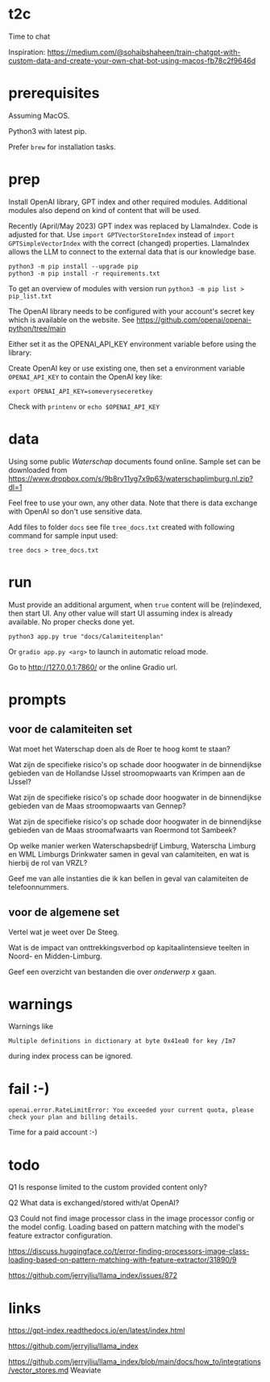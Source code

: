 # t2c

Time to chat

Inspiration: https://medium.com/@sohaibshaheen/train-chatgpt-with-custom-data-and-create-your-own-chat-bot-using-macos-fb78c2f9646d

# prerequisites

Assuming MacOS.

Python3 with latest pip.

Prefer `brew` for installation tasks.

# prep

Install OpenAI library, GPT index and other required modules. Additional modules also depend on kind of content that will be used.

Recently (April/May 2023) GPT index was replaced by LlamaIndex. Code is adjusted for that. Use `import GPTVectorStoreIndex` instead of `import GPTSimpleVectorIndex` with the correct (changed) properties. LlamaIndex allows the LLM to connect to the external data that is our knowledge base.

```
python3 -m pip install --upgrade pip
python3 -m pip install -r requirements.txt
```

To get an overview of modules with version run `python3 -m pip list > pip_list.txt`

The OpenAI library needs to be configured with your account's secret key which is available on the website. See https://github.com/openai/openai-python/tree/main

Either set it as the OPENAI_API_KEY environment variable before using the library:

Create OpenAI key or use existing one, then set a environment variable `OPENAI_API_KEY` to contain the OpenAI key like:

`export OPENAI_API_KEY=someveryseceretkey`

Check with `printenv` or `echo $OPENAI_API_KEY`

# data

Using some public *Waterschap* documents found online. Sample set can be downloaded from https://www.dropbox.com/s/9b8rv11yg7x9p63/waterschaplimburg.nl.zip?dl=1

Feel free to use your own, any other data. Note that there is data exchange with OpenAI so don't use sensitive data.

Add files to folder `docs` see file `tree_docs.txt` created with following command for sample input used:

`tree docs > tree_docs.txt`

# run

Must provide an additional argument, when `true` content will be (re)indexed, then start UI. Any other value will start UI assuming index is already available. No proper checks done yet.

`python3 app.py true "docs/Calamiteitenplan"`

Or `gradio app.py <arg>` to launch in automatic reload mode.

Go to http://127.0.0.1:7860/ or the online Gradio url.

# prompts

## voor de calamiteiten set

Wat moet het Waterschap doen als de Roer te hoog komt te staan?

Wat zijn de specifieke risico's op schade door hoogwater in de binnendijkse gebieden van de Hollandse IJssel stroomopwaarts van Krimpen aan de IJssel?

Wat zijn de specifieke risico's op schade door hoogwater in de binnendijkse gebieden van de Maas stroomopwaarts van Gennep?

Wat zijn de specifieke risico's op schade door hoogwater in de binnendijkse gebieden van de Maas stroomafwaarts van Roermond tot Sambeek?

Op welke manier werken Waterschapsbedrijf Limburg, Waterscha Limburg en WML Limburgs Drinkwater samen in geval van calamiteiten, en wat is hierbij de rol van VRZL?

Geef me van alle instanties die ik kan bellen in geval van calamiteiten de telefoonnummers.

## voor de algemene set

Vertel wat je weet over De Steeg.

Wat is de impact van onttrekkingsverbod op kapitaalintensieve teelten in Noord- en Midden-Limburg.

Geef een overzicht van bestanden die over _onderwerp x_ gaan.

# warnings

Warnings like

```
Multiple definitions in dictionary at byte 0x41ea0 for key /Im7
```

during index process can be ignored.

# fail :-)

```
openai.error.RateLimitError: You exceeded your current quota, please check your plan and billing details.
```

Time for a paid account :-)

# todo

Q1
Is response limited to the custom provided content only?

Q2
What data is exchanged/stored with/at OpenAI?

Q3
Could not find image processor class in the image processor config or the model config. Loading based on pattern matching with the model's feature extractor configuration.

https://discuss.huggingface.co/t/error-finding-processors-image-class-loading-based-on-pattern-matching-with-feature-extractor/31890/9

https://github.com/jerryjliu/llama_index/issues/872

# links

https://gpt-index.readthedocs.io/en/latest/index.html

https://github.com/jerryjliu/llama_index

https://github.com/jerryjliu/llama_index/blob/main/docs/how_to/integrations/vector_stores.md Weaviate